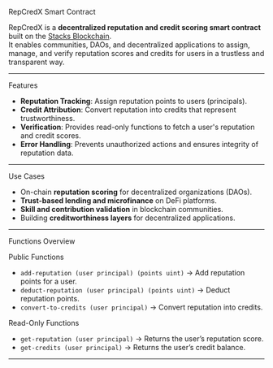 RepCredX Smart Contract

RepCredX is a **decentralized reputation and credit scoring smart contract** built on the [Stacks Blockchain](https://www.stacks.co/).  
It enables communities, DAOs, and decentralized applications to assign, manage, and verify reputation scores and credits for users in a trustless and transparent way.

---

Features
- **Reputation Tracking**: Assign reputation points to users (principals).  
- **Credit Attribution**: Convert reputation into credits that represent trustworthiness.  
- **Verification**: Provides read-only functions to fetch a user's reputation and credit scores.  
- **Error Handling**: Prevents unauthorized actions and ensures integrity of reputation data.  

---

Use Cases
- On-chain **reputation scoring** for decentralized organizations (DAOs).  
- **Trust-based lending and microfinance** on DeFi platforms.  
- **Skill and contribution validation** in blockchain communities.  
- Building **creditworthiness layers** for decentralized applications.  

---

Functions Overview

Public Functions
- `add-reputation (user principal) (points uint)` → Add reputation points for a user.  
- `deduct-reputation (user principal) (points uint)` → Deduct reputation points.  
- `convert-to-credits (user principal)` → Convert reputation into credits.  

Read-Only Functions
- `get-reputation (user principal)` → Returns the user’s reputation score.  
- `get-credits (user principal)` → Returns the user’s credit balance.  

---

